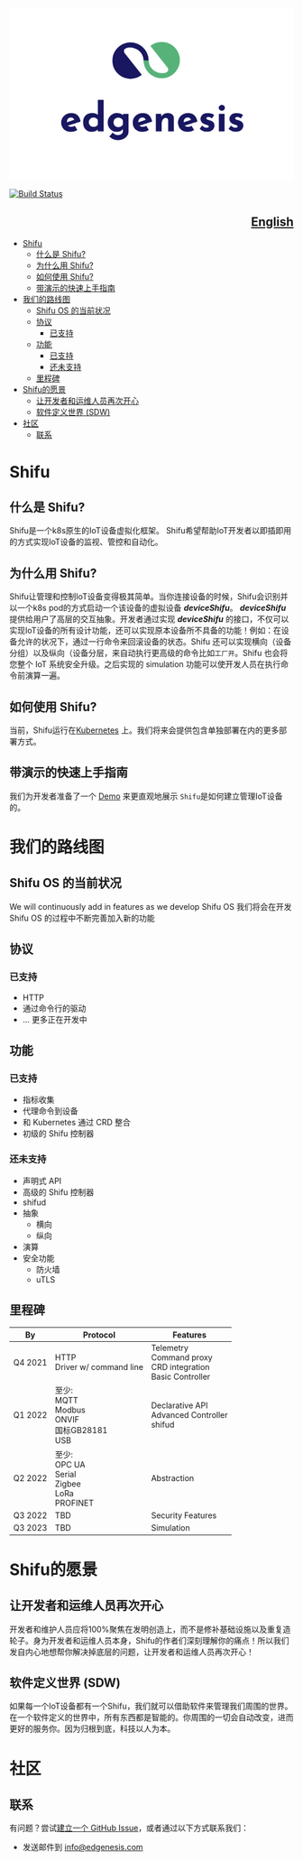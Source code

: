 <div align="center">

![Edgenesis logo](img/logo.png)

</div>

[![Build Status](https://dev.azure.com/Edgenesis/shifu/_apis/build/status/Edgenesis.shifu?branchName=main)](https://dev.azure.com/Edgenesis/shifu/_build/latest?definitionId=1&branchName=main)

<div align="right">

## [English](README.md)

</div>

- [Shifu](#shifu)
  - [什么是 Shifu?](#什么是-shifu)
  - [为什么用 Shifu?](#为什么用-shifu)
  - [如何使用 Shifu?](#如何使用-shifu)
  - [带演示的快速上手指南](#带演示的快速上手指南)
- [我们的路线图](#我们的路线图)
  - [Shifu OS 的当前状况](#shifu-os-的当前状况)
  - [协议](#协议)
    - [已支持](#已支持)
  - [功能](#功能)
    - [已支持](#已支持-1)
    - [还未支持](#还未支持)
  - [里程碑](#里程碑)
- [Shifu的愿景](#shifu的愿景)
  - [让开发者和运维人员再次开心](#让开发者和运维人员再次开心)
  - [软件定义世界 (SDW)](#软件定义世界-sdw)
- [社区](#社区)
  - [联系](#联系)

# Shifu

## 什么是 Shifu?

Shifu是一个k8s原生的IoT设备虚拟化框架。 Shifu希望帮助IoT开发者以即插即用的方式实现IoT设备的监视、管控和自动化。

## 为什么用 Shifu?

Shifu让管理和控制IoT设备变得极其简单。当你连接设备的时候，Shifu会识别并以一个k8s pod的方式启动一个该设备的虚拟设备 ***deviceShifu***。 ***deviceShifu*** 提供给用户了高层的交互抽象。开发者通过实现 ***deviceShifu*** 的接口，不仅可以实现IoT设备的所有设计功能，还可以实现原本设备所不具备的功能！例如：在设备允许的状况下，通过一行命令来回滚设备的状态。Shifu 还可以实现横向（设备分组）以及纵向（设备分层，来自动执行更高级的命令比如`工厂开`。Shifu 也会将您整个 IoT 系统安全升级。之后实现的 simulation 功能可以使开发人员在执行命令前演算一遍。

## 如何使用 Shifu?

当前，Shifu运行在[Kubernetes](k8s.io) 上。我们将来会提供包含单独部署在内的更多部署方式。

## 带演示的快速上手指南

我们为开发者准备了一个 [Demo](docs/guide/quick-start-demo-zh.md) 来更直观地展示 `Shifu`是如何建立管理IoT设备的。

# 我们的路线图

## Shifu OS 的当前状况
We will continuously add in features as we develop Shifu OS
我们将会在开发 Shifu OS 的过程中不断完善加入新的功能
## 协议
### 已支持
- HTTP
- 通过命令行的驱动
- ... 更多正在开发中
## 功能
### 已支持
- 指标收集
- 代理命令到设备
- 和 Kubernetes 通过 CRD 整合
- 初级的 Shifu 控制器
### 还未支持
- 声明式 API
- 高级的 Shifu 控制器
- shifud
- 抽象
  - 横向
  - 纵向
- 演算
- 安全功能
  - 防火墙
  - uTLS

## 里程碑
<table class="tg">
<thead>
  <tr>
    <th class="tg-0pky">By</th>
    <th class="tg-0pky">Protocol</th>
    <th class="tg-0pky">Features</th>
  </tr>
</thead>
<tbody>
  <tr>
    <td class="tg-0pky">Q4 2021</td>
    <td class="tg-0pky">HTTP<br>Driver w/ command line<br></td>
    <td class="tg-0pky">Telemetry<br>Command proxy<br>CRD integration<br>Basic Controller</td>
  </tr>
  <tr>
    <td class="tg-0pky">Q1 2022</td>
    <td class="tg-0pky">至少:<br>MQTT<br>Modbus<br>ONVIF<br>国标GB28181<br>USB</td>
    <td class="tg-0pky">Declarative API<br>Advanced Controller<br>shifud</td>
  </tr>
  <tr>
    <td class="tg-0pky">Q2 2022</td>
    <td class="tg-0pky">至少:<br>OPC UA<br>Serial<br>Zigbee<br>LoRa<br>PROFINET</td>
    <td class="tg-0pky">Abstraction</td>
  </tr>
  <tr>
    <td class="tg-0pky">Q3 2022</td>
    <td class="tg-0pky">TBD</td>
    <td class="tg-0pky">Security Features</td>
  </tr>
  <tr>
    <td class="tg-0pky">Q3 2023</td>
    <td class="tg-0pky">TBD</td>
    <td class="tg-0pky">Simulation</td>
  </tr>
</tbody>
</table>

# Shifu的愿景

## 让开发者和运维人员再次开心

开发者和维护人员应将100%聚焦在发明创造上，而不是修补基础设施以及重复造轮子。身为开发者和运维人员本身，Shifu的作者们深刻理解你的痛点！所以我们发自内心地想帮你解决掉底层的问题，让开发者和运维人员再次开心！

## 软件定义世界 (SDW)

如果每一个IoT设备都有一个Shifu，我们就可以借助软件来管理我们周围的世界。在一个软件定义的世界中，所有东西都是智能的。你周围的一切会自动改变，进而更好的服务你。因为归根到底，科技以人为本。

# 社区
## 联系
有问题？尝试[建立一个 GitHub Issue](https://github.com/Edgenesis/shifu/issues/new)，或者通过以下方式联系我们：
- 发送邮件到 info@edgenesis.com 
